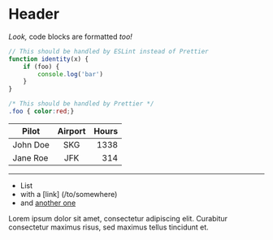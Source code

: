 # Header

_Look,_ code blocks are formatted _too!_

```js
// This should be handled by ESLint instead of Prettier
function identity(x) {
    if (foo) {
        console.log('bar')
    }
}
```

```css
/* This should be handled by Prettier */
.foo { color:red;}
```

| Pilot    | Airport | Hours |
| -------- | :-----: | ----: |
| John Doe |   SKG   |  1338 |
| Jane Roe |   JFK   |   314 |

---

-   List
-   with a [link] (/to/somewhere)
-   and [another one]

[another one]: http://example.com 'Example title'

Lorem ipsum dolor sit amet, consectetur adipiscing elit.
Curabitur consectetur maximus risus, sed maximus tellus tincidunt et.
